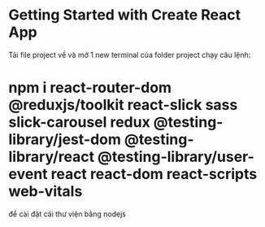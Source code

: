 # Getting Started with Create React App

Tải file project về và mở 1 new terminal của folder project chạy câu lệnh: 
# npm i react-router-dom @reduxjs/toolkit react-slick sass slick-carousel redux @testing-library/jest-dom @testing-library/react @testing-library/user-event react react-dom react-scripts web-vitals
để cài đặt cái thư viện bằng nodejs
